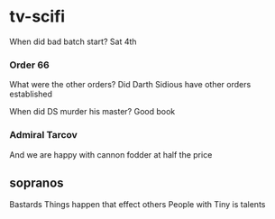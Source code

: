 # tv-scifi

When did bad batch start? Sat 4th
### Order 66
What were the other orders?
Did Darth Sidious have other orders established

When did DS murder his master? Good book

### Admiral Tarcov
And we are happy with cannon fodder at half the price

## sopranos
Bastards
Things happen that effect others
People with 
Tiny is talents

